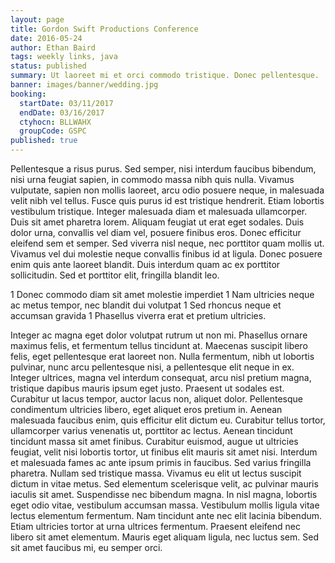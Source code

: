 ```yaml
---
layout: page
title: Gordon Swift Productions Conference
date: 2016-05-24
author: Ethan Baird
tags: weekly links, java
status: published
summary: Ut laoreet mi et orci commodo tristique. Donec pellentesque.
banner: images/banner/wedding.jpg
booking:
  startDate: 03/11/2017
  endDate: 03/16/2017
  ctyhocn: BLLWAHX
  groupCode: GSPC
published: true
---
```

Pellentesque a risus purus. Sed semper, nisi interdum faucibus bibendum, nisi urna feugiat sapien, in commodo massa nibh quis nulla. Vivamus vulputate, sapien non mollis laoreet, arcu odio posuere neque, in malesuada velit nibh vel tellus. Fusce quis purus id est tristique hendrerit. Etiam lobortis vestibulum tristique. Integer malesuada diam et malesuada ullamcorper. Duis sit amet pharetra lorem. Aliquam feugiat ut erat eget sodales. Duis dolor urna, convallis vel diam vel, posuere finibus eros. Donec efficitur eleifend sem et semper. Sed viverra nisl neque, nec porttitor quam mollis ut. Vivamus vel dui molestie neque convallis finibus id at ligula. Donec posuere enim quis ante laoreet blandit. Duis interdum quam ac ex porttitor sollicitudin. Sed et porttitor elit, fringilla blandit leo.

1 Donec commodo diam sit amet molestie imperdiet
1 Nam ultricies neque ac metus tempor, nec blandit dui volutpat
1 Sed rhoncus neque et accumsan gravida
1 Phasellus viverra erat et pretium ultricies.

Integer ac magna eget dolor volutpat rutrum ut non mi. Phasellus ornare maximus felis, et fermentum tellus tincidunt at. Maecenas suscipit libero felis, eget pellentesque erat laoreet non. Nulla fermentum, nibh ut lobortis pulvinar, nunc arcu pellentesque nisi, a pellentesque elit neque in ex. Integer ultrices, magna vel interdum consequat, arcu nisl pretium magna, tristique dapibus mauris ipsum eget justo. Praesent ut sodales est. Curabitur ut lacus tempor, auctor lacus non, aliquet dolor. Pellentesque condimentum ultricies libero, eget aliquet eros pretium in. Aenean malesuada faucibus enim, quis efficitur elit dictum eu. Curabitur tellus tortor, ullamcorper varius venenatis ut, porttitor ac lectus. Aenean tincidunt tincidunt massa sit amet finibus. Curabitur euismod, augue ut ultricies feugiat, velit nisi lobortis tortor, ut finibus elit mauris sit amet nisi. Interdum et malesuada fames ac ante ipsum primis in faucibus.
Sed varius fringilla pharetra. Nullam sed tristique massa. Vivamus eu elit ut lectus suscipit dictum in vitae metus. Sed elementum scelerisque velit, ac pulvinar mauris iaculis sit amet. Suspendisse nec bibendum magna. In nisl magna, lobortis eget odio vitae, vestibulum accumsan massa. Vestibulum mollis ligula vitae lectus elementum fermentum. Nam tincidunt ante nec elit lacinia bibendum. Etiam ultricies tortor at urna ultrices fermentum. Praesent eleifend nec libero sit amet elementum. Mauris eget aliquam ligula, nec luctus sem. Sed sit amet faucibus mi, eu semper orci.
